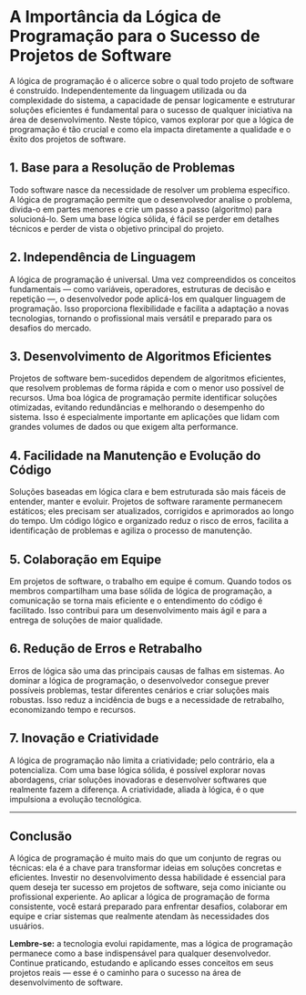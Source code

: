 
# A Importância da Lógica de Programação para o Sucesso de Projetos de Software

A lógica de programação é o alicerce sobre o qual todo projeto de software é construído. Independentemente da linguagem utilizada ou da complexidade do sistema, a capacidade de pensar logicamente e estruturar soluções eficientes é fundamental para o sucesso de qualquer iniciativa na área de desenvolvimento. Neste tópico, vamos explorar por que a lógica de programação é tão crucial e como ela impacta diretamente a qualidade e o êxito dos projetos de software.

## 1. **Base para a Resolução de Problemas**

Todo software nasce da necessidade de resolver um problema específico. A lógica de programação permite que o desenvolvedor analise o problema, divida-o em partes menores e crie um passo a passo (algoritmo) para solucioná-lo. Sem uma base lógica sólida, é fácil se perder em detalhes técnicos e perder de vista o objetivo principal do projeto.

## 2. **Independência de Linguagem**

A lógica de programação é universal. Uma vez compreendidos os conceitos fundamentais — como variáveis, operadores, estruturas de decisão e repetição —, o desenvolvedor pode aplicá-los em qualquer linguagem de programação. Isso proporciona flexibilidade e facilita a adaptação a novas tecnologias, tornando o profissional mais versátil e preparado para os desafios do mercado.

## 3. **Desenvolvimento de Algoritmos Eficientes**

Projetos de software bem-sucedidos dependem de algoritmos eficientes, que resolvem problemas de forma rápida e com o menor uso possível de recursos. Uma boa lógica de programação permite identificar soluções otimizadas, evitando redundâncias e melhorando o desempenho do sistema. Isso é especialmente importante em aplicações que lidam com grandes volumes de dados ou que exigem alta performance.

## 4. **Facilidade na Manutenção e Evolução do Código**

Soluções baseadas em lógica clara e bem estruturada são mais fáceis de entender, manter e evoluir. Projetos de software raramente permanecem estáticos; eles precisam ser atualizados, corrigidos e aprimorados ao longo do tempo. Um código lógico e organizado reduz o risco de erros, facilita a identificação de problemas e agiliza o processo de manutenção.

## 5. **Colaboração em Equipe**

Em projetos de software, o trabalho em equipe é comum. Quando todos os membros compartilham uma base sólida de lógica de programação, a comunicação se torna mais eficiente e o entendimento do código é facilitado. Isso contribui para um desenvolvimento mais ágil e para a entrega de soluções de maior qualidade.

## 6. **Redução de Erros e Retrabalho**

Erros de lógica são uma das principais causas de falhas em sistemas. Ao dominar a lógica de programação, o desenvolvedor consegue prever possíveis problemas, testar diferentes cenários e criar soluções mais robustas. Isso reduz a incidência de bugs e a necessidade de retrabalho, economizando tempo e recursos.

## 7. **Inovação e Criatividade**

A lógica de programação não limita a criatividade; pelo contrário, ela a potencializa. Com uma base lógica sólida, é possível explorar novas abordagens, criar soluções inovadoras e desenvolver softwares que realmente fazem a diferença. A criatividade, aliada à lógica, é o que impulsiona a evolução tecnológica.

---

## **Conclusão**

A lógica de programação é muito mais do que um conjunto de regras ou técnicas: ela é a chave para transformar ideias em soluções concretas e eficientes. Investir no desenvolvimento dessa habilidade é essencial para quem deseja ter sucesso em projetos de software, seja como iniciante ou profissional experiente. Ao aplicar a lógica de programação de forma consistente, você estará preparado para enfrentar desafios, colaborar em equipe e criar sistemas que realmente atendam às necessidades dos usuários.

**Lembre-se:** a tecnologia evolui rapidamente, mas a lógica de programação permanece como a base indispensável para qualquer desenvolvedor. Continue praticando, estudando e aplicando esses conceitos em seus projetos reais — esse é o caminho para o sucesso na área de desenvolvimento de software.
```
